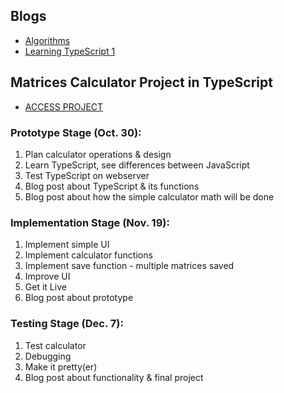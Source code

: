 ## Blogs
* [Algorithms](https://ereeq.github.io/proglangblog/algorithms)
* [Learning TypeScript 1](https://ereeq.github.io/proglangblog/typescript1)


## Matrices Calculator Project in TypeScript
* [ACCESS PROJECT](https://ereeq.github.io/proglangblog/typescript)
### Prototype Stage (Oct. 30):

1. Plan calculator operations & design
2. Learn TypeScript, see differences between JavaScript
3. Test TypeScript on webserver
4. Blog post about TypeScript & its functions
5. Blog post about how the simple calculator math will be done

### Implementation Stage (Nov. 19):

1. Implement simple UI
2. Implement calculator functions
3. Implement save function - multiple matrices saved
4. Improve UI
5. Get it Live
6. Blog post about prototype

### Testing Stage (Dec. 7):

1. Test calculator
2. Debugging
3. Make it pretty(er)
4. Blog post about functionality & final project

